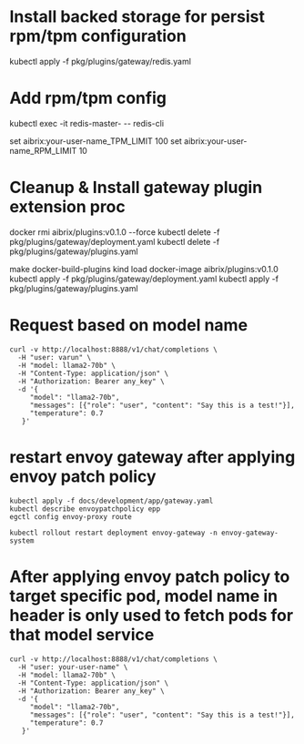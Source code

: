 # Install backed storage for persist rpm/tpm configuration
kubectl apply -f pkg/plugins/gateway/redis.yaml

# Add rpm/tpm config 
kubectl exec -it redis-master-<pod-name> -- redis-cli

set aibrix:your-user-name_TPM_LIMIT 100
set aibrix:your-user-name_RPM_LIMIT 10

# Cleanup & Install gateway plugin extension proc
docker rmi aibrix/plugins:v0.1.0 --force
kubectl delete -f pkg/plugins/gateway/deployment.yaml 
kubectl delete -f pkg/plugins/gateway/plugins.yaml

make docker-build-plugins
kind load docker-image aibrix/plugins:v0.1.0
kubectl apply -f pkg/plugins/gateway/deployment.yaml
kubectl apply -f pkg/plugins/gateway/plugins.yaml


# Request based on model name
```shell
curl -v http://localhost:8888/v1/chat/completions \
  -H "user: varun" \
  -H "model: llama2-70b" \
  -H "Content-Type: application/json" \
  -H "Authorization: Bearer any_key" \
  -d '{
     "model": "llama2-70b",
     "messages": [{"role": "user", "content": "Say this is a test!"}],
     "temperature": 0.7
   }'
```

# restart envoy gateway after applying envoy patch policy
```shell
kubectl apply -f docs/development/app/gateway.yaml 
kubectl describe envoypatchpolicy epp
egctl config envoy-proxy route

kubectl rollout restart deployment envoy-gateway -n envoy-gateway-system
```

# After applying envoy patch policy to target specific pod, model name in header is only used to fetch pods for that model service
```shell
curl -v http://localhost:8888/v1/chat/completions \
  -H "user: your-user-name" \
  -H "model: llama2-70b" \
  -H "Content-Type: application/json" \
  -H "Authorization: Bearer any_key" \
  -d '{
     "model": "llama2-70b",
     "messages": [{"role": "user", "content": "Say this is a test!"}],
     "temperature": 0.7
   }'
```
